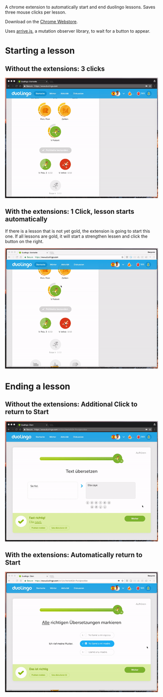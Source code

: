 A chrome extension to automatically start and end duolingo lessons. Saves three mouse clicks per lesson.

Download on the [Chrome Webstore](https://chrome.google.com/webstore/detail/duolingo-binge/fbmkgmcpggolmkdjjgmjeacpkefiddcp "Chrome Webstore").


Uses [arrive.js](https://github.com/uzairfarooq/arrive), a mutation observer library, to wait for a button to appear.


# Starting a lesson
## Without the extensions: 3 clicks

![Start a lesson without Duolingo Binge][start-without]

## With the extensions: 1 Click, lesson starts automatically

If there is a lesson that is not yet gold, the extension is going to start this one. If all lessons are gold, it will start a strengthen lessen and click the button on the right.

![Start a lesson with Duolingo Binge][start-with]

# Ending a lesson
## Without the extensions: Additional Click to return to Start

![End a lesson without Duolingo Binge][end-without]

## With the extensions: Automatically return to Start

![End a lesson with Duolingo Binge][end-with]


[start-without]: start-without.gif "Start a lesson without Duolingo Binge"
[start-with]: start-with.gif "Start a lesson with Duolingo Binge"
[end-without]: end-without.gif "End a lesson without Duolingo Binge"
[end-with]: end-with.gif "End a lesson with Duolingo Binge"